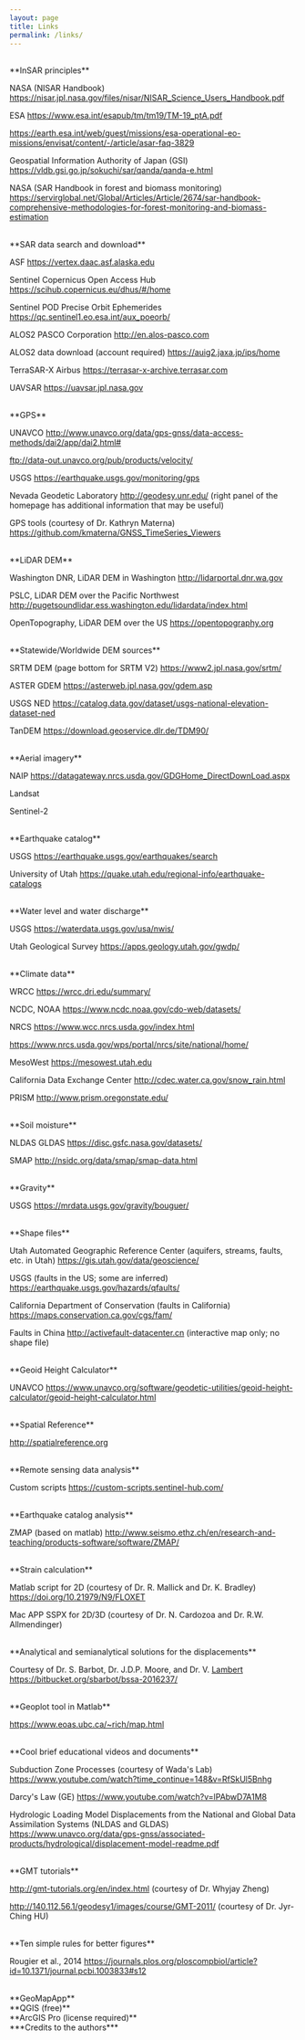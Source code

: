 ```yaml
---
layout: page
title: Links
permalink: /links/
---
```


<br>
**InSAR principles**

NASA (NISAR Handbook) <a href="https://nisar.jpl.nasa.gov/files/nisar/NISAR_Science_Users_Handbook.pdf" target="_blank">https://nisar.jpl.nasa.gov/files/nisar/NISAR_Science_Users_Handbook.pdf</a>

ESA <a href="https://www.esa.int/esapub/tm/tm19/TM-19_ptA.pdf" target="_blank">https://www.esa.int/esapub/tm/tm19/TM-19_ptA.pdf</a>

<a href="https://earth.esa.int/web/guest/missions/esa-operational-eo-missions/envisat/content/-/article/asar-faq-3829" target="_blank">https://earth.esa.int/web/guest/missions/esa-operational-eo-missions/envisat/content/-/article/asar-faq-3829</a>

Geospatial Information Authority of Japan (GSI) <a href="https://vldb.gsi.go.jp/sokuchi/sar/qanda/qanda-e.html" target="_blank">https://vldb.gsi.go.jp/sokuchi/sar/qanda/qanda-e.html</a>

NASA (SAR Handbook in forest and biomass monitoring) <a href="https://servirglobal.net/Global/Articles/Article/2674/sar-handbook-comprehensive-methodologies-for-forest-monitoring-and-biomass-estimation" target="_blank">https://servirglobal.net/Global/Articles/Article/2674/sar-handbook-comprehensive-methodologies-for-forest-monitoring-and-biomass-estimation</a>

<br>
**SAR data search and download**
  
ASF <a href="https://vertex.daac.asf.alaska.edu" target="_blank">https://vertex.daac.asf.alaska.edu</a>

Sentinel Copernicus Open Access Hub <a href="https://scihub.copernicus.eu/dhus/#/home" target="_blank">https://scihub.copernicus.eu/dhus/#/home</a>

Sentinel POD Precise Orbit Ephemerides <a href="https://qc.sentinel1.eo.esa.int/aux_poeorb/" target="_blank">https://qc.sentinel1.eo.esa.int/aux_poeorb/</a>

ALOS2 PASCO Corporation <a href="http://en.alos-pasco.com" target="_blank">http://en.alos-pasco.com</a>

ALOS2 data download (account required) <a href="https://auig2.jaxa.jp/ips/home" target="_blank">https://auig2.jaxa.jp/ips/home</a>

TerraSAR-X Airbus <a href="https://terrasar-x-archive.terrasar.com" target="_blank">https://terrasar-x-archive.terrasar.com</a>

UAVSAR <a href="https://uavsar.jpl.nasa.gov" target="_blank">https://uavsar.jpl.nasa.gov</a>

<br>
**GPS**

UNAVCO <a href="http://www.unavco.org/data/gps-gnss/data-access-methods/dai2/app/dai2.html#" target="_blank">http://www.unavco.org/data/gps-gnss/data-access-methods/dai2/app/dai2.html#</a>

<a href="ftp://data-out.unavco.org/pub/products/velocity/" target="_blank">ftp://data-out.unavco.org/pub/products/velocity/</a>

USGS <a href="https://earthquake.usgs.gov/monitoring/gps" target="_blank">https://earthquake.usgs.gov/monitoring/gps</a>

Nevada Geodetic Laboratory <a href="http://geodesy.unr.edu/" target="_blank">http://geodesy.unr.edu/</a> (right panel of the homepage has additional information that may be useful)

GPS tools (courtesy of Dr. Kathryn Materna) <a href="https://github.com/kmaterna/GNSS_TimeSeries_Viewers" target="_blank">https://github.com/kmaterna/GNSS_TimeSeries_Viewers</a>

<br>
**LiDAR DEM**

Washington DNR, LiDAR DEM in Washington <a href="http://lidarportal.dnr.wa.gov" target="_blank">http://lidarportal.dnr.wa.gov</a>

PSLC, LiDAR DEM over the Pacific Northwest <a href="http://pugetsoundlidar.ess.washington.edu/lidardata/index.html" target="_blank">http://pugetsoundlidar.ess.washington.edu/lidardata/index.html</a>

OpenTopography, LiDAR DEM over the US <a href="https://opentopography.org" target="_blank">https://opentopography.org</a>

<br>
**Statewide/Worldwide DEM sources**

SRTM DEM (page bottom for SRTM V2) <a href="https://www2.jpl.nasa.gov/srtm/" target="_blank">https://www2.jpl.nasa.gov/srtm/</a>

ASTER GDEM <a href="https://asterweb.jpl.nasa.gov/gdem.asp" target="_blank">https://asterweb.jpl.nasa.gov/gdem.asp</a>

USGS NED <a href="https://catalog.data.gov/dataset/usgs-national-elevation-dataset-ned" target="_blank">https://catalog.data.gov/dataset/usgs-national-elevation-dataset-ned</a>

TanDEM <a href="https://download.geoservice.dlr.de/TDM90/" target="_blank">https://download.geoservice.dlr.de/TDM90/</a>

<br>
**Aerial imagery**

NAIP <a href="https://datagateway.nrcs.usda.gov/GDGHome_DirectDownLoad.aspx" target="_blank">https://datagateway.nrcs.usda.gov/GDGHome_DirectDownLoad.aspx</a>

Landsat

Sentinel-2

<br>
**Earthquake catalog**

USGS <a href="https://earthquake.usgs.gov/earthquakes/search" target="_blank">https://earthquake.usgs.gov/earthquakes/search</a>

University of Utah <a href="https://quake.utah.edu/regional-info/earthquake-catalogs" target="_blank">https://quake.utah.edu/regional-info/earthquake-catalogs</a>

<br>
**Water level and water discharge**

USGS <a href="https://waterdata.usgs.gov/usa/nwis/" target="_blank">https://waterdata.usgs.gov/usa/nwis/</a>

Utah Geological Survey <a href="https://apps.geology.utah.gov/gwdp/" target="_blank">https://apps.geology.utah.gov/gwdp/</a>

<br>
**Climate data**

WRCC <a href="https://wrcc.dri.edu/summary/" target="_blank">https://wrcc.dri.edu/summary/</a>

NCDC, NOAA <a href="https://www.ncdc.noaa.gov/cdo-web/datasets/" target="_blank">https://www.ncdc.noaa.gov/cdo-web/datasets/</a>

NRCS <a href="https://www.wcc.nrcs.usda.gov/index.html" target="_blank">https://www.wcc.nrcs.usda.gov/index.html</a>

<a href="https://www.nrcs.usda.gov/wps/portal/nrcs/site/national/home/" target="_blank">https://www.nrcs.usda.gov/wps/portal/nrcs/site/national/home/</a>

MesoWest <a href="https://mesowest.utah.edu" target="_blank">https://mesowest.utah.edu</a>

California Data Exchange Center <a href="http://cdec.water.ca.gov/snow_rain.html" target="_blank">http://cdec.water.ca.gov/snow_rain.html</a>

PRISM <a href="http://www.prism.oregonstate.edu/" target="_blank">http://www.prism.oregonstate.edu/</a>

<br>
**Soil moisture**

NLDAS GLDAS <a href="https://disc.gsfc.nasa.gov/datasets/" target="_blank">https://disc.gsfc.nasa.gov/datasets/</a>

SMAP <a href="http://nsidc.org/data/smap/smap-data.html" target="_blank">http://nsidc.org/data/smap/smap-data.html</a>

<br>
**Gravity**

USGS <a href="https://mrdata.usgs.gov/gravity/bouguer/" target="_blank">https://mrdata.usgs.gov/gravity/bouguer/</a>

<br>
**Shape files**

Utah Automated Geographic Reference Center (aquifers, streams, faults, etc. in Utah) <a href="https://gis.utah.gov/data/geoscience/" target="_blank">https://gis.utah.gov/data/geoscience/</a>

USGS (faults in the US; some are inferred) <a href="https://earthquake.usgs.gov/hazards/qfaults/" target="_blank">https://earthquake.usgs.gov/hazards/qfaults/</a>

California Department of Conservation (faults in California) <a href="https://maps.conservation.ca.gov/cgs/fam/" target="_blank">https://maps.conservation.ca.gov/cgs/fam/</a>

Faults in China <a href="http://activefault-datacenter.cn" target="_blank">http://activefault-datacenter.cn</a> (interactive map only; no shape file)

<br>
**Geoid Height Calculator**

UNAVCO <a href="https://www.unavco.org/software/geodetic-utilities/geoid-height-calculator/geoid-height-calculator.html" target="_blank">https://www.unavco.org/software/geodetic-utilities/geoid-height-calculator/geoid-height-calculator.html</a>

<br>
**Spatial Reference**

<a href="http://spatialreference.org" target="_blank">http://spatialreference.org</a>

<br>
**Remote sensing data analysis**

Custom scripts <a href="https://custom-scripts.sentinel-hub.com/" target="_blank">https://custom-scripts.sentinel-hub.com/</a>

<br>
**Earthquake catalog analysis**

ZMAP (based on matlab) <a href="http://www.seismo.ethz.ch/en/research-and-teaching/products-software/software/ZMAP/" target="_blank">http://www.seismo.ethz.ch/en/research-and-teaching/products-software/software/ZMAP/</a>

<br>
**Strain calculation**

Matlab script for 2D (courtesy of Dr. R. Mallick and Dr. K. Bradley) <a href="https://doi.org/10.21979/N9/FLOXET" target="_blank">https://doi.org/10.21979/N9/FLOXET</a>

Mac APP SSPX for 2D/3D (courtesy of Dr. N. Cardozoa and Dr. R.W. Allmendinger)

<br>
**Analytical and semianalytical solutions for the displacements**

Courtesy of Dr. S. Barbot, Dr. J.D.P. Moore, and Dr. V. <a href="Lambert https://bitbucket.org/sbarbot/bssa-2016237/" target="_blank">Lambert https://bitbucket.org/sbarbot/bssa-2016237/</a>

<br>
**Geoplot tool in Matlab**

<a href="https://www.eoas.ubc.ca/~rich/map.html" target="_blank">https://www.eoas.ubc.ca/~rich/map.html</a>

<br>
**Cool brief educational videos and documents**

Subduction Zone Processes (courtesy of Wada's Lab) <a href="https://www.youtube.com/watch?time_continue=148&v=RfSkUl5Bnhg" target="_blank">https://www.youtube.com/watch?time_continue=148&v=RfSkUl5Bnhg</a>

Darcy's Law (GE) <a href="https://www.youtube.com/watch?v=lPAbwD7A1M8" target="_blank">https://www.youtube.com/watch?v=lPAbwD7A1M8</a>

Hydrologic Loading Model Displacements from the National and Global Data Assimilation Systems (NLDAS and GLDAS) <a href="https://www.unavco.org/data/gps-gnss/associated-products/hydrological/displacement-model-readme.pdf" target="_blank">https://www.unavco.org/data/gps-gnss/associated-products/hydrological/displacement-model-readme.pdf</a>

<br>
**GMT tutorials**

<a href="http://gmt-tutorials.org/en/index.html" target="_blank">http://gmt-tutorials.org/en/index.html</a> (courtesy of Dr. Whyjay Zheng)

<a href="http://140.112.56.1/geodesy1/images/course/GMT-2011/" target="_blank">http://140.112.56.1/geodesy1/images/course/GMT-2011/</a> (courtesy of Dr. Jyr-Ching HU)

<br>
**Ten simple rules for better figures**

Rougier et al., 2014 <a href="https://journals.plos.org/ploscompbiol/article?id=10.1371/journal.pcbi.1003833#s12" target="_blank">https://journals.plos.org/ploscompbiol/article?id=10.1371/journal.pcbi.1003833#s12</a>

<br>
**GeoMapApp**

<br>
**QGIS (free)**

<br>
**ArcGIS Pro (license required)**

<br>
***Credits to the authors***

<br>
<br>
<br>
